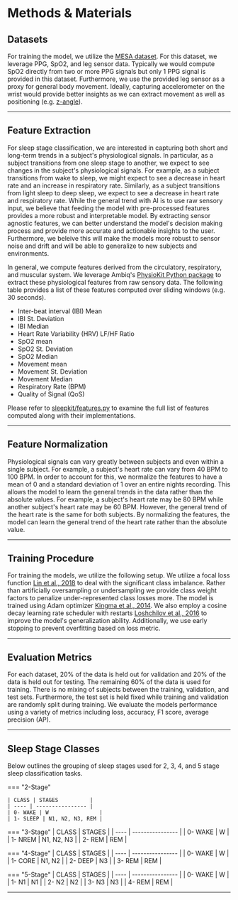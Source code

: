 # Methods & Materials

## <span class="sk-h2-span">Datasets</span>

For training the model, we utilize the [MESA dataset](../datasets.md/#mesa-dataset). For this dataset, we leverage PPG, SpO2, and leg sensor data. Typically we would compute SpO2 directly from two or more PPG signals but only 1 PPG signal is provided in this dataset. Furthermore, we use the provided leg sensor as a proxy for general body movement. Ideally, capturing accelerometer on the wrist would provide better insights as we can extract movement as well as positioning (e.g. [z-angle](https://doi.org/10.1038/s41598-018-31266-z)).

---

## <span class="sk-h2-span">Feature Extraction</span>

For sleep stage classification, we are interested in capturing both short and long-term trends in a subject's physiological signals. In particular, as a subject transitions from one sleep stage to another, we expect to see changes in the subject's physiological signals. For example, as a subject transitions from wake to sleep, we might expect to see a decrease in heart rate and an increase in respiratory rate. Similarly, as a subject transitions from light sleep to deep sleep, we expect to see a decrease in heart rate and respiratory rate. While the general trend with AI is to use raw sensory input, we believe that feeding the model with pre-processed features provides a more robust and interpretable model. By extracting sensor agnostic features, we can better understand the model's decision making process and provide more accurate and actionable insights to the user. Furthermore, we beleive this will make the models more robust to sensor noise and drift and will be able to generalize to new subjects and environments.

In general, we compute features derived from the circulatory, respiratory, and muscular system. We leverage Ambiq's [PhysioKit Python package](https://ambiqai.github.io/physiokit) to extract these physiological features from raw sensory data. The following table provides a list of these features computed over sliding windows (e.g. 30 seconds).

* Inter-beat interval (IBI) Mean
* IBI St. Deviation
* IBI Median
* Heart Rate Variability (HRV) LF/HF Ratio
* SpO2 mean
* SpO2 St. Deviation
* SpO2 Median
* Movement mean
* Movement St. Deviation
* Movement Median
* Respiratory Rate (BPM)
* Quality of Signal (QoS)

Please refer to [sleepkit/features.py](https://github.com/AmbiqAI/sleepkit/tree/main/sleepkit/features.py) to examine the full list of features computed along with their implementations.

---

## <span class="sk-h2-span">Feature Normalization</span>

Physiological signals can vary greatly between subjects and even within a single subject. For example, a subject's heart rate can vary from 40 BPM to 100 BPM. In order to account for this, we normalize the features to have a mean of 0 and a standard deviation of 1 over an entire nights recording. This allows the model to learn the general trends in the data rather than the absolute values. For example, a subject's heart rate may be 80 BPM while another subject's heart rate may be 60 BPM. However, the general trend of the heart rate is the same for both subjects. By normalizing the features, the model can learn the general trend of the heart rate rather than the absolute value.

---

## <span class="sk-h2-span">Training Procedure</span>

For training the models, we utilize the following setup. We utilize a focal loss function [Lin et al., 2018](https://arxiv.org/pdf/1708.02002.pdf) to deal with the significant class imbalance. Rather than artificially oversampling or undersampling we provide class weight factors to penalize under-represented class losses more. The model is trained using Adam optimizer [Kingma et al., 2014](https://arxiv.org/pdf/1412.6980.pdf). We also employ a cosine decay learning rate scheduler with restarts [Loshchilov et al., 2016](https://arxiv.org/pdf/1608.03983.pdf) to improve the model's generalization ability. Additionally, we use early stopping to prevent overfitting based on loss metric.

---

## <span class="sk-h2-span">Evaluation Metrics</span>

For each dataset, 20% of the data is held out for validation and 20% of the data is held out for testing. The remaining 60% of the data is used for training. There is no mixing of subjects between the training, validation, and test sets. Furthermore, the test set is held fixed while training and validation are randomly split during training. We evaluate the models performance using a variety of metrics including loss, accuracy, F1 score, average precision (AP).

---

## <span class="sk-h2-span">Sleep Stage Classes</span>

Below outlines the grouping of sleep stages used for 2, 3, 4, and 5 stage sleep classification tasks.

=== "2-Stage"

    | CLASS | STAGES          |
    | ---- | ---------------- |
    | 0- WAKE | W                |
    | 1- SLEEP | N1, N2, N3, REM |

=== "3-Stage"
    | CLASS | STAGES          |
    | ---- | ---------------- |
    | 0- WAKE | W                |
    | 1- NREM | N1, N2, N3       |
    | 2- REM  | REM              |

=== "4-Stage"
    | CLASS | STAGES          |
    | ---- | ---------------- |
    | 0- WAKE | W                |
    | 1- CORE | N1, N2           |
    | 2- DEEP | N3               |
    | 3- REM  | REM              |

=== "5-Stage"
    | CLASS | STAGES          |
    | ---- | ---------------- |
    | 0- WAKE | W                |
    | 1- N1   | N1               |
    | 2- N2   | N2               |
    | 3- N3   | N3               |
    | 4- REM  | REM              |

---
